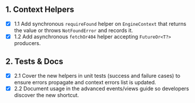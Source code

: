 ## 1. Context Helpers
- [x] 1.1 Add synchronous `requireFound` helper on `EngineContext` that returns the value or throws `NotFoundError` and records it.
- [x] 1.2 Add asynchronous `fetchOr404` helper accepting `FutureOr<T?>` producers.

## 2. Tests & Docs
- [x] 2.1 Cover the new helpers in unit tests (success and failure cases) to ensure errors propagate and context errors list is updated.
- [x] 2.2 Document usage in the advanced events/views guide so developers discover the new shortcut.
